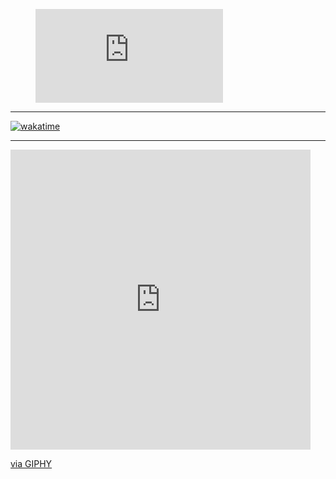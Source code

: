 <figure><embed src="https://wakatime.com/share/@018b4212-707d-4720-a766-92cf1b15702b/14a98d2e-5003-49f8-b02e-d38ec81b303a.svg"></embed></figure>
<hr>
<a href="https://wakatime.com/badge/user/018b4212-707d-4720-a766-92cf1b15702b/project/018c974f-4042-4a24-bf34-01615d132401"><img src="https://wakatime.com/badge/user/018b4212-707d-4720-a766-92cf1b15702b/project/018c974f-4042-4a24-bf34-01615d132401.svg" alt="wakatime"></a>
<hr>
<iframe src="https://giphy.com/embed/HscDLzkO8EOTmgkhQP" width="480" height="480" frameBorder="0" class="giphy-embed" allowFullScreen></iframe><p><a href="https://giphy.com/gifs/thecodingspacerd-code-coder-lets-HscDLzkO8EOTmgkhQP">via GIPHY</a></p>